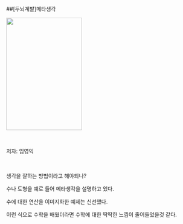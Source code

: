 ##[두뇌계발]메타생각
						<div id="postViewArea">						<div id="postViewArea">						<div id="post-view220229004331" class="post-view pcol2 _param(1) _postViewArea220229004331">						<div id="post-view220229004331" class="post-view pcol2 _param(1) _postViewArea220229004331">							 <p><img src="http://postfiles13.naver.net/20150104_28/skyalzza_1420301129313RUQ79_JPEG/1195179200_1.jpg?type=w2" width="200" height="296" style="cursor: pointer; rwidth: 200px; rheight: 296px" id="20150104_28/skyalzza_1420301129313RUQ79_JPEG/1195179200_1.jpg" onclick="popview(this, '90000003_000000000000003346ABEC2B')" alt="" class="_photoImage"></p><p>&nbsp;</p><p>저자: 임영익</p><p>&nbsp;</p><p>생각을 잘하는 방법이라고 해야되나?</p><p>수나 도형을 예로 들어 메타생각을 설명하고 있다.</p><p>수에 대한 연산을 이미지화한 예제는 신선했다.</p><p>이런 식으로 수학을 배웠더라면 수학에 대한 딱딱한 느낌이 줄어들었을것 같다.</p><p>&nbsp;</p>						</div>						</div>